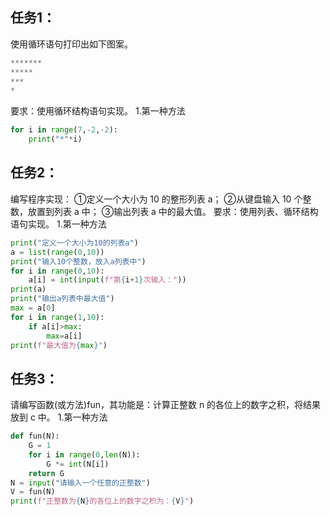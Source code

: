 ## 任务1：
使用循环语句打印出如下图案。
```python
*******
*****
***
*
```
要求：使用循环结构语句实现。
1.第一种方法
```python
for i in range(7,-2,-2):
    print("*"*i)
```
## 任务2：
编写程序实现：
①定义一个大小为 10 的整形列表 a；
②从键盘输入 10 个整数，放置到列表 a 中；
③输出列表 a 中的最大值。
要求：使用列表、循环结构语句实现。
1.第一种方法
```python
print("定义一个大小为10的列表a")
a = list(range(0,10))
print("输入10个整数，放入a列表中")
for i in range(0,10):
    a[i] = int(input(f"第{i+1}次输入："))
print(a)
print("输出a列表中最大值")
max = a[0]
for i in range(1,10):
    if a[i]>max:
        max=a[i]
print(f"最大值为{max}")
```
## 任务3：
请编写函数(或方法)fun，其功能是：计算正整数 n 的各位上的数字之积，将结果放到 c 中。
1.第一种方法
```python
def fun(N):
    G = 1
    for i in range(0,len(N)):
        G *= int(N[i])
    return G
N = input("请输入一个任意的正整数")
V = fun(N)
print(f"正整数为{N}的各位上的数字之积为：{V}")
```
